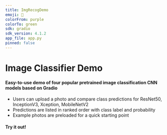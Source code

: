 ```yaml
---
title: ImgRecogDemo
emoji: 🏃
colorFrom: purple
colorTo: green
sdk: gradio
sdk_version: 4.1.2
app_file: app.py
pinned: false
---
```


# Image Classifier Demo

#### Easy-to-use demo of four popular pretrained image classification CNN models based on Gradio

* Users can upload a photo and compare class predictions for ResNet50, InceptionV3, Xception, MobileNetV2
* Predictions are listed in ranked order with class label and probability
* Example photos are preloaded for a quick starting point

#### Try it out!